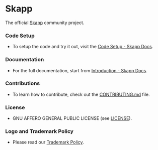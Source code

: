 # Skapp

The official [Skapp](https://skapp.com/) community project.

### Code Setup 

- To setup the code and try it out, visit the [Code Setup - Skapp Docs](https://docs.skapp.com/docs/code-setup/intro).

### Documentation

- For the full documentation, start from [Introduction - Skapp Docs](https://docs.skapp.com/introduction).

### Contributions

- To learn how to contribute, check out the [CONTRIBUTING.md](https://github.com/SkappHQ/skapp/blob/main/CONTRIBUTING.md) file.

### License

- GNU AFFERO GENERAL PUBLIC LICENSE (see [LICENSE](https://github.com/SkappHQ/skapp-fe/blob/main/LICENSE)).

### Logo and Trademark Policy

- Please read our [Trademark Policy](https://github.com/SkappHQ/skapp-fe/blob/main/TRADEMARK_POLICY.md).
